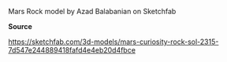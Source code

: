 Mars Rock model by Azad Balabanian on Sketchfab

**Source**

https://sketchfab.com/3d-models/mars-curiosity-rock-sol-2315-7d547e244889418fafd4e4eb20d4fbce

